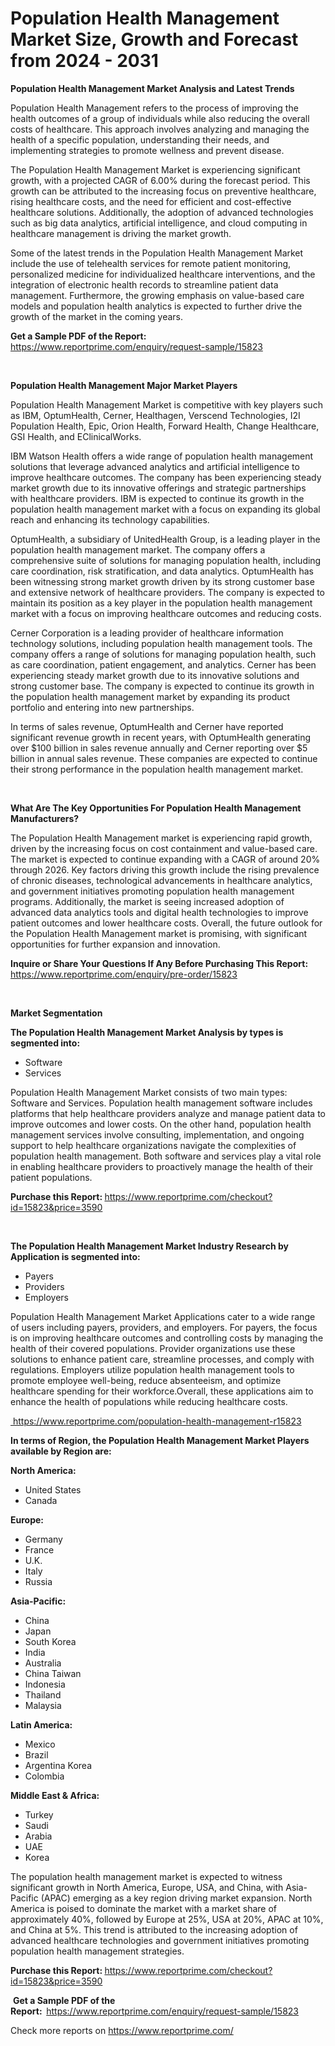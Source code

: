 <p><h1>Population Health Management Market Size, Growth and Forecast from 2024 - 2031</h1></p><p><strong>Population Health Management Market Analysis and Latest Trends</strong></p>
<p><p>Population Health Management refers to the process of improving the health outcomes of a group of individuals while also reducing the overall costs of healthcare. This approach involves analyzing and managing the health of a specific population, understanding their needs, and implementing strategies to promote wellness and prevent disease.</p><p>The Population Health Management Market is experiencing significant growth, with a projected CAGR of 6.00% during the forecast period. This growth can be attributed to the increasing focus on preventive healthcare, rising healthcare costs, and the need for efficient and cost-effective healthcare solutions. Additionally, the adoption of advanced technologies such as big data analytics, artificial intelligence, and cloud computing in healthcare management is driving the market growth.</p><p>Some of the latest trends in the Population Health Management Market include the use of telehealth services for remote patient monitoring, personalized medicine for individualized healthcare interventions, and the integration of electronic health records to streamline patient data management. Furthermore, the growing emphasis on value-based care models and population health analytics is expected to further drive the growth of the market in the coming years.</p></p>
<p><strong>Get a Sample PDF of the Report:&nbsp;</strong> <a href="https://www.reportprime.com/enquiry/request-sample/15823">https://www.reportprime.com/enquiry/request-sample/15823</a></p>
<p>&nbsp;</p>
<p><strong>Population Health Management Major Market Players</strong></p>
<p><p>Population Health Management Market is competitive with key players such as IBM, OptumHealth, Cerner, Healthagen, Verscend Technologies, I2I Population Health, Epic, Orion Health, Forward Health, Change Healthcare, GSI Health, and EClinicalWorks.</p><p>IBM Watson Health offers a wide range of population health management solutions that leverage advanced analytics and artificial intelligence to improve healthcare outcomes. The company has been experiencing steady market growth due to its innovative offerings and strategic partnerships with healthcare providers. IBM is expected to continue its growth in the population health management market with a focus on expanding its global reach and enhancing its technology capabilities.</p><p>OptumHealth, a subsidiary of UnitedHealth Group, is a leading player in the population health management market. The company offers a comprehensive suite of solutions for managing population health, including care coordination, risk stratification, and data analytics. OptumHealth has been witnessing strong market growth driven by its strong customer base and extensive network of healthcare providers. The company is expected to maintain its position as a key player in the population health management market with a focus on improving healthcare outcomes and reducing costs.</p><p>Cerner Corporation is a leading provider of healthcare information technology solutions, including population health management tools. The company offers a range of solutions for managing population health, such as care coordination, patient engagement, and analytics. Cerner has been experiencing steady market growth due to its innovative solutions and strong customer base. The company is expected to continue its growth in the population health management market by expanding its product portfolio and entering into new partnerships. </p><p>In terms of sales revenue, OptumHealth and Cerner have reported significant revenue growth in recent years, with OptumHealth generating over $100 billion in sales revenue annually and Cerner reporting over $5 billion in annual sales revenue. These companies are expected to continue their strong performance in the population health management market.</p></p>
<p>&nbsp;</p>
<p><strong>What Are The Key Opportunities For Population Health Management Manufacturers?</strong></p>
<p><p>The Population Health Management market is experiencing rapid growth, driven by the increasing focus on cost containment and value-based care. The market is expected to continue expanding with a CAGR of around 20% through 2026. Key factors driving this growth include the rising prevalence of chronic diseases, technological advancements in healthcare analytics, and government initiatives promoting population health management programs. Additionally, the market is seeing increased adoption of advanced data analytics tools and digital health technologies to improve patient outcomes and lower healthcare costs. Overall, the future outlook for the Population Health Management market is promising, with significant opportunities for further expansion and innovation.</p></p>
<p><strong>Inquire or Share Your Questions If Any Before Purchasing This Report:</strong> <a href="https://www.reportprime.com/enquiry/pre-order/15823">https://www.reportprime.com/enquiry/pre-order/15823</a></p>
<p>&nbsp;</p>
<p><strong>Market Segmentation</strong></p>
<p><strong>The Population Health Management Market Analysis by types is segmented into:</strong></p>
<p><ul><li>Software</li><li>Services</li></ul></p>
<p><p>Population Health Management Market consists of two main types: Software and Services. Population health management software includes platforms that help healthcare providers analyze and manage patient data to improve outcomes and lower costs. On the other hand, population health management services involve consulting, implementation, and ongoing support to help healthcare organizations navigate the complexities of population health management. Both software and services play a vital role in enabling healthcare providers to proactively manage the health of their patient populations.</p></p>
<p><strong>Purchase this Report:&nbsp;</strong><a href="https://www.reportprime.com/checkout?id=15823&price=3590">https://www.reportprime.com/checkout?id=15823&price=3590</a></p>
<p>&nbsp;</p>
<p><strong>The Population Health Management Market Industry Research by Application is segmented into:</strong></p>
<p><ul><li>Payers</li><li>Providers</li><li>Employers</li></ul></p>
<p><p>Population Health Management Market Applications cater to a wide range of users including payers, providers, and employers. For payers, the focus is on improving healthcare outcomes and controlling costs by managing the health of their covered populations. Provider organizations use these solutions to enhance patient care, streamline processes, and comply with regulations. Employers utilize population health management tools to promote employee well-being, reduce absenteeism, and optimize healthcare spending for their workforce.Overall, these applications aim to enhance the health of populations while reducing healthcare costs.</p></p>
<p><a href="https://www.reportprime.com/population-health-management-r15823">&nbsp;https://www.reportprime.com/population-health-management-r15823</a></p>
<p><strong>In terms of Region, the Population Health Management Market Players available by Region are:</strong></p>
<p>
    <p> <strong> North America: </strong>
        <ul>
            <li>United States</li>
            <li>Canada</li>
        </ul>
        </p> 
    <p> <strong> Europe: </strong>
        <ul>
            <li>Germany</li>
            <li>France</li>
            <li>U.K.</li>
            <li>Italy</li>
            <li>Russia</li>
        </ul>
        </p> 
    <p> <strong> Asia-Pacific: </strong>
        <ul>
            <li>China</li>
            <li>Japan</li>
            <li>South Korea</li>
            <li>India</li>
            <li>Australia</li>
            <li>China Taiwan</li>
            <li>Indonesia</li>
            <li>Thailand</li>
            <li>Malaysia</li>
        </ul>
        </p> 
    <p> <strong> Latin America: </strong>
        <ul>
            <li>Mexico</li>
            <li>Brazil</li>
            <li>Argentina Korea</li>
            <li>Colombia</li>
        </ul>
        </p> 
    <p> <strong> Middle East & Africa: </strong>
        <ul>
            <li>Turkey</li>
            <li>Saudi</li>
            <li>Arabia</li>
            <li>UAE</li>
            <li>Korea</li>
        </ul>
    </p>
    </p>
<p><p>The population health management market is expected to witness significant growth in North America, Europe, USA, and China, with Asia-Pacific (APAC) emerging as a key region driving market expansion. North America is poised to dominate the market with a market share of approximately 40%, followed by Europe at 25%, USA at 20%, APAC at 10%, and China at 5%. This trend is attributed to the increasing adoption of advanced healthcare technologies and government initiatives promoting population health management strategies.</p></p>
<p><strong>Purchase this Report: </strong><a href="https://www.reportprime.com/checkout?id=15823&price=3590">https://www.reportprime.com/checkout?id=15823&price=3590</a></p>
<p>&nbsp;<strong>Get a Sample PDF of the Report:&nbsp;&nbsp;</strong><a href="https://www.reportprime.com/enquiry/request-sample/15823">https://www.reportprime.com/enquiry/request-sample/15823</a></p>
<p><strong></strong></p>
<p>Check more reports on <a href="https://www.reportprime.com/">https://www.reportprime.com/</a></p>